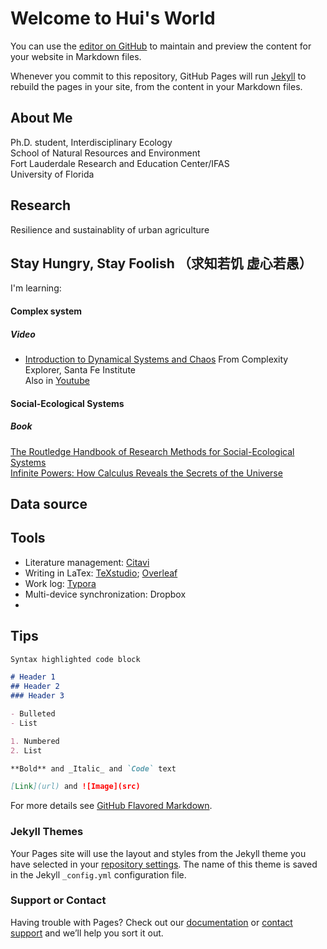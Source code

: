 # Welcome to Hui's World

You can use the [editor on GitHub](https://github.com/huizhao0804z/huizhao0804z.github.io/edit/main/index.md) to maintain and preview the content for your website in Markdown files.

Whenever you commit to this repository, GitHub Pages will run [Jekyll](https://jekyllrb.com/) to rebuild the pages in your site, from the content in your Markdown files.

## About Me
Ph.D. student, Interdisciplinary Ecology\
School of Natural Resources and Environment\
Fort Lauderdale Research and Education Center/IFAS\
University of Florida

## Research
Resilience and sustainablity of urban agriculture


## Stay Hungry, Stay Foolish （求知若饥 虚心若愚）
I'm learning:
#### Complex system

##### Video
- [Introduction to Dynamical Systems and Chaos](https://www.complexityexplorer.org/courses/120-introduction-to-dynamical-systems-and-chaos)
  From Complexity Explorer, Santa Fe Institute\
  Also in [Youtube](https://www.youtube.com/playlist?list=PLF0b3ThojznQwpDEClMZmHssMsuPnQxZT)
#### Social-Ecological Systems
##### Book
[The Routledge Handbook of Research Methods for Social-Ecological Systems](https://www.routledge.com/The-Routledge-Handbook-of-Research-Methods-for-Social-Ecological-Systems/Biggs-Vos-Preiser-Clements-Maciejewski-Schluter/p/book/9780367898403)\
[Infinite Powers: How Calculus Reveals the Secrets of the Universe](https://www.amazon.com/gp/product/B07FKF9DVJ/ref=ppx_yo_dt_b_d_asin_title_o06?ie=UTF8&psc=1)
## Data source


## Tools
- Literature management: [Citavi](https://www.citavi.com/en)
- Writing in LaTex: [TeXstudio](https://www.texstudio.org/); [Overleaf](https://www.overleaf.com/project)
- Work log: [Typora](https://typora.io/)
- Multi-device synchronization: Dropbox
- 

## Tips

```markdown
Syntax highlighted code block

# Header 1
## Header 2
### Header 3

- Bulleted
- List

1. Numbered
2. List

**Bold** and _Italic_ and `Code` text

[Link](url) and ![Image](src)
```

For more details see [GitHub Flavored Markdown](https://guides.github.com/features/mastering-markdown/).

### Jekyll Themes

Your Pages site will use the layout and styles from the Jekyll theme you have selected in your [repository settings](https://github.com/huizhao0804z/huizhao0804z.github.io/settings/pages). The name of this theme is saved in the Jekyll `_config.yml` configuration file.

### Support or Contact

Having trouble with Pages? Check out our [documentation](https://docs.github.com/categories/github-pages-basics/) or [contact support](https://support.github.com/contact) and we’ll help you sort it out.
